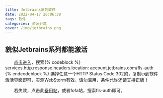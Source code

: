 ```yaml
---
title: Jetbrains系列软件
date: 2022-04-17 20:06:38
tags: 软件
categories: 资源分享
cover: /img/jetbrains.png
---
```

##  貌似Jetbrains系列都能激活

　　[点击进入](https://search.censys.io/)，搜索{% codeblock %}
services.http.response.headers.location: account.jetbrains.com/fls-auth  
{% endcodeblock %}
选择任意一个HTTP Status Code 302的，复制ip到软件激活界面即可，实测WebStorm有效。请勿滥用，条件允许还请支持正版！

　　若失效，点击此[备用站](https://www.shodan.io/)，或者fofa站，搜索fls-auth即可。